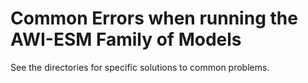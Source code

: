 # Common Errors when running the AWI-ESM Family of Models

See the directories for specific solutions to common problems.
